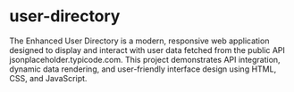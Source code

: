 # user-directory
The Enhanced User Directory is a modern, responsive web application designed to display and interact with user data fetched from the public API jsonplaceholder.typicode.com. This project demonstrates API integration, dynamic data rendering, and user-friendly interface design using HTML, CSS, and JavaScript.
